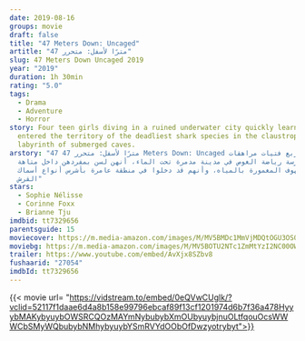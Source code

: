 ```yaml
---
date: 2019-08-16
groups: movie
draft: false
title: "47 Meters Down: Uncaged"
artitle: "47 مترًا لأسفل: متحرر"
slug: 47 Meters Down Uncaged 2019
year: "2019"
duration: 1h 30min
rating: "5.0"
tags:
  - Drama
  - Adventure
  - Horror
story: Four teen girls diving in a ruined underwater city quickly learn they've
  entered the territory of the deadliest shark species in the claustrophobic
  labyrinth of submerged caves.
arstory: "47 مترًا لأسفل: متحرر 47 Meters Down: Uncaged تكتشف أربع فتيات مراهقات
  أثناء ممارسة رياضة الغوص في مدينة مدمرة تحت الماء، أنهن لسن بمفردهن داخل متاهة
  الكهوف المغمورة بالمياه، وأنهم قد دخلوا في منطقة عامرة بأشرس أنواع أسماك
  القرش"
stars:
  - Sophie Nélisse
  - Corinne Foxx
  - Brianne Tju
imdbid: tt7329656
parentsguide: 15
moviecover: https://m.media-amazon.com/images/M/MV5BMDc1MmVjMDQtOGU3OS00OTJkLWJmOGQtNDMzMWRjNDAzY2Y2XkEyXkFqcGdeQXVyMTk5MzE1MTY@._V1_UX182_CR0,0,182,268_AL_.jpg
moviebg: https://m.media-amazon.com/images/M/MV5BOTU2NTc1ZmMtYzI2NC00OWU5LTk1MzktOGFhZWMzYTJiNzYwXkEyXkFqcGdeQXVyNzI1NzMxNzM@._V1_.jpg
trailer: https://www.youtube.com/embed/AvXjx8SZbv8
fushaarid: "27054"
imdbId: tt7329656
---
```


{{< movie url= "https://vidstream.to/embed/0eQVwCUglk/?vclid=52117f1daae6d4a8b158e99796ebcaf89f13cf1201974d6b7f36a478HyyybMAKybyuybOWSRCQOzMAYmNybubybXmOUbyuybjnuOLtfqouOcsWWWCbSMyWQbubybNMhybyuybYSmRVYdOObOfDwzyotrybyt">}}
